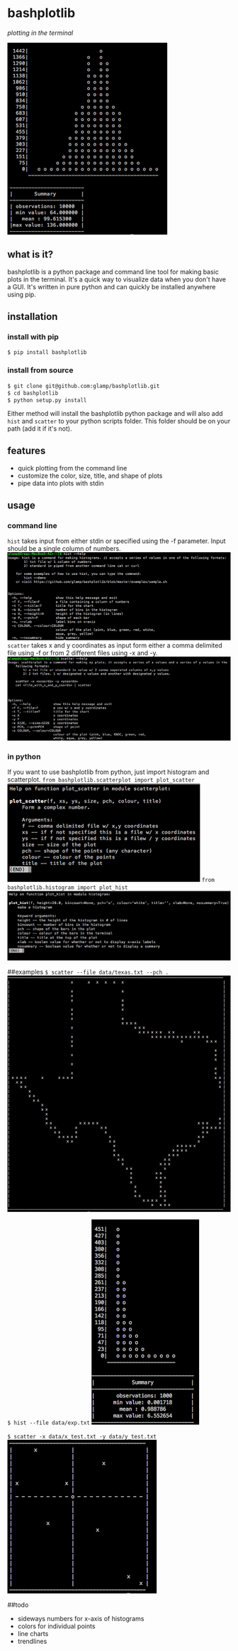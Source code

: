 # bashplotlib
*plotting in the terminal*

<img src="examples/img/basichist.png">

## what is it?
bashplotlib is a python package and command line tool for making basic plots in the terminal. It's a quick way to visualize data when you don't have a GUI. It's written in pure python and can quickly be installed anywhere using pip.

## installation
### install with pip
```
$ pip install bashplotlib
```
### install from source
```
$ git clone git@github.com:glamp/bashplotlib.git
$ cd bashplotlib
$ python setup.py install
```

Either method will install the bashplotlib python package and will also add <code>hist</code> and <code>scatter</code> 
to your python scripts folder. This folder should be on your path (add it if it's not).

## features

- quick plotting from the command line
- customize the color, size, title, and shape of plots
- pipe data into plots with stdin


## usage
### command line
<code>hist</code> takes input from either stdin or specified using the -f parameter. Input should be a single column of numbers.
<img src="examples/img/histhelp.png">
<code>scatter</code> takes x and y coordinates as input form either a comma delimited file using -f or from 2 different files using -x and -y.
<img src="examples/img/scatterhelp.png">

### in python
If you want to use bashplotlib from python, just import histogram and scatterplot.
`from bashplotlib.scatterplot import plot_scatter`
<img src="examples/img/scatterplothelp.png">
`from bashplotlib.histogram import plot_hist`
<img src="examples/img/histogramhelp.png">

##examples
`$ scatter --file data/texas.txt --pch .`
<img src="examples/img/texas.png">

`$ hist --file data/exp.txt`
<img src="examples/img/histogram.png">

`$ scatter -x data/x_test.txt -y data/y_test.txt`
<img src="examples/img/scatter.png">

##todo

- sideways numbers for x-axis of histograms
- colors for individual points
- line charts
- trendlines


